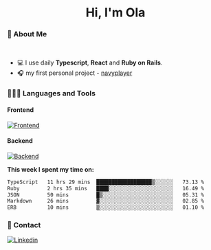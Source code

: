 <h1 align="center">Hi, I'm Ola</h1>

### 💅 About Me

<br/>

- 💻 I use daily **Typescript**, **React** and **Ruby on Rails**.
- 🎧 my first personal project - [navyplayer](https://navyplayer.netlify.app/)

### 👩🏻‍💻 Languages and Tools

#### Frontend

[![Frontend](https://skillicons.dev/icons?i=react,nextjs,ts,js,html,css,scss,tailwind)](https://skillicons.dev)

#### Backend
[![Backend](https://skillicons.dev/icons?i=nodejs,express,nestjs,rails,graphql)](https://skillicons.dev)

**This week I spent my time on:**

<!--START_SECTION:waka-->

```txt
TypeScript   11 hrs 29 mins  ██████████████████▒░░░░░░   73.13 %
Ruby         2 hrs 35 mins   ████░░░░░░░░░░░░░░░░░░░░░   16.49 %
JSON         50 mins         █▒░░░░░░░░░░░░░░░░░░░░░░░   05.31 %
Markdown     26 mins         ▓░░░░░░░░░░░░░░░░░░░░░░░░   02.85 %
ERB          10 mins         ▒░░░░░░░░░░░░░░░░░░░░░░░░   01.10 %
```

<!--END_SECTION:waka-->

### 📨 Contact
  
[![Linkedin](https://skillicons.dev/icons?i=linkedin)](https://linkedin.com/in/aleksandra-kamińska)
